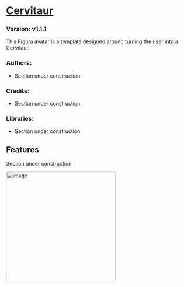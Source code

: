 # [Cervitaur](https://github.com/TotalTakeover/FiguraCervitaurAvatar)
### Version: v1.1.1
This Figura avatar is a template designed around turning the user into a Cervitaur.

### Authors:
- Section under construction

### Credits:
- Section under construction

### Libraries:
- Section under construction

## Features
Section under construction

[<img src="https://img.youtube.com/vi/SabmlmhK1z8/maxresdefault.jpg" alt="image" width="300" height="auto">](https://youtu.be/SabmlmhK1z8)